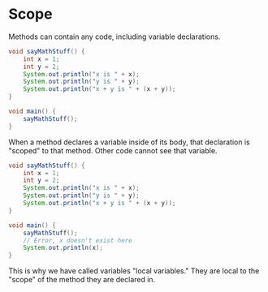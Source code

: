 # Scope

Methods can contain any code, including variable declarations.

```java
void sayMathStuff() {
    int x = 1;
    int y = 2;
    System.out.println("x is " + x);
    System.out.println("y is " + y);
    System.out.println("x + y is " + (x + y));
}

void main() {
    sayMathStuff();
}
```

When a method declares a variable inside of its body, that declaration is "scoped" to that method.
Other code cannot see that variable.

```java
void sayMathStuff() {
    int x = 1;
    int y = 2;
    System.out.println("x is " + x);
    System.out.println("y is " + y);
    System.out.println("x + y is " + (x + y));
}

void main() {
    sayMathStuff();
    // Error, x doesn't exist here
    System.out.println(x);
}
```

This is why we have called variables "local variables." They are local to the "scope" of the
method they are declared in.